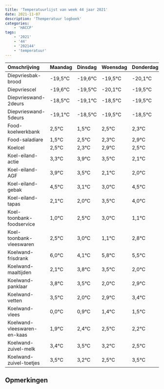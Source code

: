 ```yaml
---
title: 'Temperatuurlijst van week 44 jaar 2021'
date: 2021-11-07
description: 'Themperatuur logboek'
categories:
    - 'HACCP'
tags:
    - '2021'
    - '44'
    - '202144'
    - 'temperatuur'
---
```

|Omschrijving|Maandag|Dinsdag|Woensdag|Donderdag|Vrijdag|Zaterdag|Zondag|
|:---|:---|:---|:---|:---|:---|:---|:---|
|Diepvriesbak-brood|-19,5°C|-19,6°C|-19,5°C|-20,1°C|-19,5°C|-20,5°C|-19,5°C|
|Diepvriescel|-19,6°C|-19,5°C|-20,1°C|-19,5°C|-20,5°C|-19,5°C|-19,7°C|
|Diepvrieswand-2deurs|-18,5°C|-19,1°C|-18,5°C|-19,5°C|-18,5°C|-18,7°C|-18,1°C|
|Diepvrieswand-5deurs|-19,1°C|-18,5°C|-19,5°C|-18,5°C|-18,7°C|-18,1°C|-18,5°C|
|Food-koelwerkbank|2,5°C|1,5°C|2,5°C|2,3°C|2,9°C|2,5°C|1,1°C|
|Food-saladiare|1,5°C|2,5°C|2,3°C|2,9°C|2,5°C|1,1°C|1,0°C|
|Koelcel|2,5°C|2,3°C|2,9°C|2,5°C|1,1°C|1,0°C|2,5°C|
|Koel-eiland-actie|3,3°C|3,9°C|3,5°C|2,1°C|2,0°C|3,5°C|4,0°C|
|Koel-eiland-AGF|3,9°C|3,5°C|2,1°C|2,0°C|3,5°C|4,0°C|2,1°C|
|Koel-eiland-gebak|4,5°C|3,1°C|3,0°C|4,5°C|5,0°C|3,1°C|4,8°C|
|Koel-eiland-tapas|2,1°C|2,0°C|3,5°C|4,0°C|2,1°C|3,8°C|3,5°C|
|Koel-toonbank-foodservice|1,0°C|2,5°C|3,0°C|1,1°C|2,8°C|2,5°C|1,0°C|
|Koel-toonbank-vleeswaren|2,5°C|3,0°C|1,1°C|2,8°C|2,5°C|1,0°C|1,9°C|
|Koelwand-frisdrank|6,0°C|4,1°C|5,8°C|5,5°C|4,0°C|4,9°C|5,4°C|
|Koelwand-maaltijden|2,1°C|3,8°C|3,5°C|2,0°C|2,9°C|3,4°C|3,5°C|
|Koelwand-panklaar|3,8°C|3,5°C|2,0°C|2,9°C|3,4°C|3,5°C|3,2°C|
|Koelwand-vetten|3,5°C|2,0°C|2,9°C|3,4°C|3,5°C|3,2°C|2,5°C|
|Koelwand-vlees|0,0°C|0,9°C|1,4°C|1,5°C|1,2°C|0,5°C|1,5°C|
|Koelwand-vleeswaren-en-kaas|1,9°C|2,4°C|2,5°C|2,2°C|1,5°C|2,5°C|2,5°C|
|Koelwand-zuivel-melk|3,4°C|3,5°C|3,2°C|2,5°C|3,5°C|3,5°C|3,8°C|
|Koelwand-zuivel-toetjes|3,5°C|3,2°C|2,5°C|3,5°C|3,5°C|3,8°C|3,3°C|

## Opmerkingen


